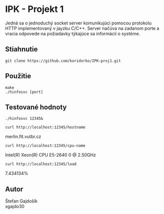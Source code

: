 # IPK - Projekt 1
Jedná sa o jednoduchý socket server komunikujúci pomocou protokolu HTTP implementovaný v jayzku C/C++.
Server načúva na zadanom porte a vracia odpovede na požiadavky týkajúce sa informácií o systéme.


## Stiahnutie
```shell
git clone https://github.com/koridorko/IPK-proj1.git
```

## Použitie

```shell
make
./hinfosvc [port]
```
## Testované hodnoty

```shell
./hinfosvc 12345&
```

```shell
curl http://localhost:12345/hostname
```
merlin.fit.vutbr.cz

```shell
curl http://localhost:12345/cpu-name
```
Intel(R) Xeon(R) CPU E5-2640 0 @ 2.50GHz

```shell
curl http://localhost:12345/load
```
7.434134%


## Autor
Štefan Gajdošík\
xgajdo30